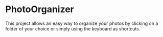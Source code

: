 # PhotoOrganizer
This project allows an easy way to organize your photos by clicking on a folder of your choice or simply using the keyboard as shortcuts.

